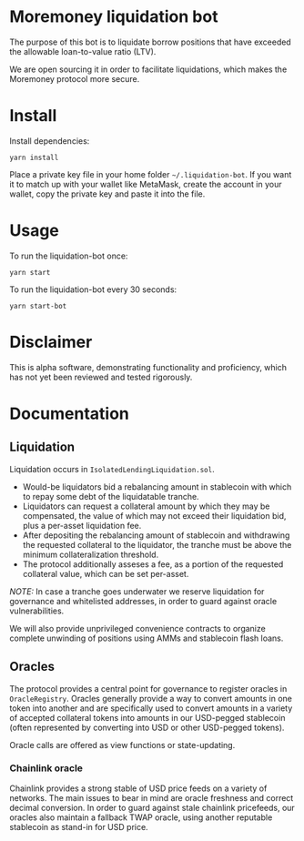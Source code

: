 # Moremoney liquidation bot 

The purpose of this bot is to liquidate borrow positions that have exceeded the allowable loan-to-value ratio (LTV).

We are open sourcing it in order to facilitate liquidations, which makes the Moremoney protocol more secure. 

# Install

Install dependencies:
```(shell)
yarn install
```

Place a private key file in your home folder `~/.liquidation-bot`. If you want it to match up with your wallet like MetaMask, create the account in your wallet, copy the private key and paste it into the file.

# Usage

To run the liquidation-bot once:

```(shell)
yarn start
```

To run the liquidation-bot every 30 seconds:

```(shell)
yarn start-bot
```

# Disclaimer

This is alpha software, demonstrating functionality and proficiency, which has not yet been reviewed and tested rigorously.

# Documentation

## Liquidation

Liquidation occurs in `IsolatedLendingLiquidation.sol`.

- Would-be liquidators bid a rebalancing amount in stablecoin with which to repay some debt of the liquidatable tranche.
- Liquidators can request a collateral amount by which they may be compensated, the value of which may not exceed their liquidation bid, plus a per-asset liquidation fee.
- After depositing the rebalancing amount of stablecoin and withdrawing the requested collateral to the liquidator, the tranche must be above the minimum collateralization threshold.
- The protocol additionally asseses a fee, as a portion of the requested collateral value, which can be set per-asset.

*NOTE:* In case a tranche goes underwater we reserve liquidation for governance and whitelisted addresses, in order to guard against oracle vulnerabilities.

We will also provide unprivileged convenience contracts to organize complete unwinding of positions using AMMs and stablecoin flash loans.

## Oracles

The protocol provides a central point for governance to register oracles in `OracleRegistry`. Oracles generally provide a way to convert amounts in one token into another and are specifically used to convert amounts in a variety of accepted collateral tokens into amounts in our USD-pegged stablecoin (often represented by converting into USD or other USD-pegged tokens).

Oracle calls are offered as view functions or state-updating.

### Chainlink oracle

Chainlink provides a strong stable of USD price feeds on a variety of networks. The main issues to bear in mind are oracle freshness and correct decimal conversion. In order to guard against stale chainlink pricefeeds, our oracles also maintain a fallback TWAP oracle, using another reputable stablecoin as stand-in for USD price.
